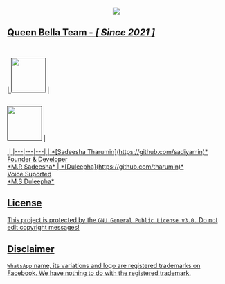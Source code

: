  <p align="center">
  <a href="#"><img src="http://readme-typing-svg.herokuapp.com?color=red&center=true&vCenter=true&multiline=false&lines=Queen+Bella+WHATSAPP+BOT" alt="">
</p>
    <p align="center">
      <img src="https://i.ibb.co/NFBPWcY/bg.jpg">
    </p>
        
##  Queen Bella Team - *[ Since 2021 ]*

<P align="left"
    <a href="#"><img src="http://readme-typing-svg.herokuapp.com?color=d1fa02&center=true&vCenter=true&multiline=false&lines=Created+By+Sadeesha" alt="">
    </P> <p align="left">
      <a href="#"><img src="http://readme-typing-svg.herokuapp.com?color=d1fa02&center=true&vCenter=true&multiline=false&lines=Voice+Suported+Duleepha" alt="">
      </p>

| <a href=""><img src="https://i.ibb.co/yqKYsrV/sadeesha.jpg" width=80 height=80></a> | 
<P align="left"
    <a href="#"><img src="http://readme-typing-svg.herokuapp.com?color=d1fa02&center=true&vCenter=true&multiline=false&lines=Created+By+Sadeesha" alt="">
    </P> <p align="left">
<a href=""><img src="https://i.ibb.co/5LyfKBd/IMG-20231226-WA0014-01.jpg" width=80 height=80 ></a> |
<p align="left">
      <a href="#"><img src="http://readme-typing-svg.herokuapp.com?color=d1fa02&center=true&vCenter=true&multiline=false&lines=Voice+Suported+Duleepha" alt="">
  |
|---|---|---|
| *[Sadeesha Tharumin](https://github.com/sadiyamin)*<br>Founder & Developer</br>*M.R Sadeesha* | *[Duleepha](https://github.com/tharumin)*</br>Voice Suported<br>*M.S Duleepha*</br>


## License
This project is protected by the `GNU General Public License v3.0.`
Do not edit copyright messages!

## Disclaimer
`WhatsApp` name, its variations and logo are registered trademarks on Facebook. We have nothing to do with the registered trademark.
